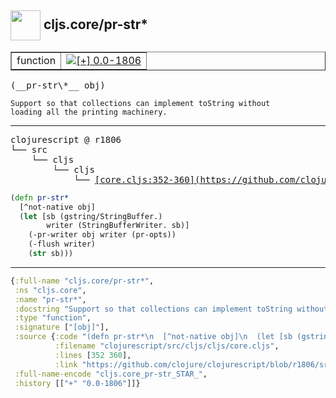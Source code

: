 ## <img width="48px" valign="middle" src="http://i.imgur.com/Hi20huC.png"> cljs.core/pr-str\*

 <table border="1">
<tr>
<td>function</td>
<td><a href="https://github.com/cljsinfo/api-refs/tree/0.0-1806"><img valign="middle" alt="[+] 0.0-1806" src="https://img.shields.io/badge/+-0.0--1806-lightgrey.svg"></a> </td>
</tr>
</table>

 <samp>
(__pr-str\*__ obj)<br>
</samp>

```
Support so that collections can implement toString without
loading all the printing machinery.
```

---

 <pre>
clojurescript @ r1806
└── src
    └── cljs
        └── cljs
            └── <ins>[core.cljs:352-360](https://github.com/clojure/clojurescript/blob/r1806/src/cljs/cljs/core.cljs#L352-L360)</ins>
</pre>

```clj
(defn pr-str*
  [^not-native obj]
  (let [sb (gstring/StringBuffer.)
        writer (StringBufferWriter. sb)]
    (-pr-writer obj writer (pr-opts))
    (-flush writer)
    (str sb)))
```


---

```clj
{:full-name "cljs.core/pr-str*",
 :ns "cljs.core",
 :name "pr-str*",
 :docstring "Support so that collections can implement toString without\nloading all the printing machinery.",
 :type "function",
 :signature ["[obj]"],
 :source {:code "(defn pr-str*\n  [^not-native obj]\n  (let [sb (gstring/StringBuffer.)\n        writer (StringBufferWriter. sb)]\n    (-pr-writer obj writer (pr-opts))\n    (-flush writer)\n    (str sb)))",
          :filename "clojurescript/src/cljs/cljs/core.cljs",
          :lines [352 360],
          :link "https://github.com/clojure/clojurescript/blob/r1806/src/cljs/cljs/core.cljs#L352-L360"},
 :full-name-encode "cljs.core_pr-str_STAR_",
 :history [["+" "0.0-1806"]]}

```
